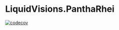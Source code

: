 # LiquidVisions.PanthaRhei
[![codecov](https://codecov.io/github/LiquidVisions/LiquidVisions.PanthaRhei/branch/master/graph/badge.svg?token=ZCARYN8KZI)](https://codecov.io/github/LiquidVisions/LiquidVisions.PanthaRhei)
